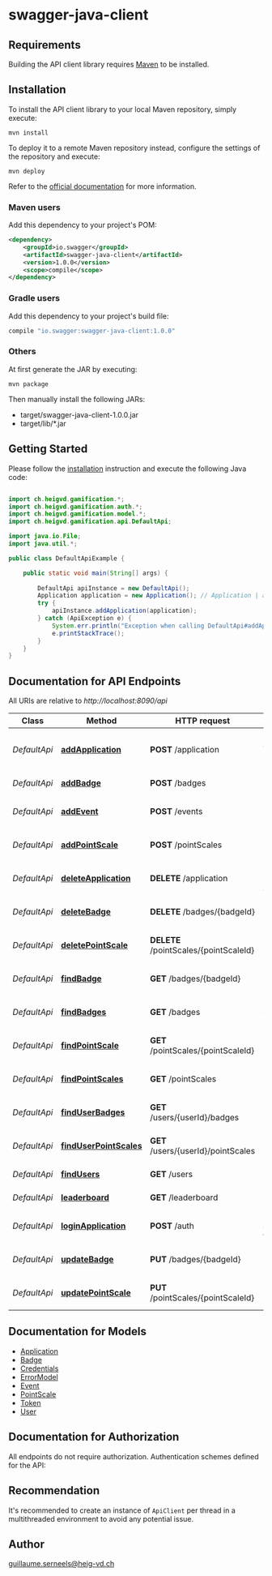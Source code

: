# swagger-java-client

## Requirements

Building the API client library requires [Maven](https://maven.apache.org/) to be installed.

## Installation

To install the API client library to your local Maven repository, simply execute:

```shell
mvn install
```

To deploy it to a remote Maven repository instead, configure the settings of the repository and execute:

```shell
mvn deploy
```

Refer to the [official documentation](https://maven.apache.org/plugins/maven-deploy-plugin/usage.html) for more information.

### Maven users

Add this dependency to your project's POM:

```xml
<dependency>
    <groupId>io.swagger</groupId>
    <artifactId>swagger-java-client</artifactId>
    <version>1.0.0</version>
    <scope>compile</scope>
</dependency>
```

### Gradle users

Add this dependency to your project's build file:

```groovy
compile "io.swagger:swagger-java-client:1.0.0"
```

### Others

At first generate the JAR by executing:

    mvn package

Then manually install the following JARs:

* target/swagger-java-client-1.0.0.jar
* target/lib/*.jar

## Getting Started

Please follow the [installation](#installation) instruction and execute the following Java code:

```java

import ch.heigvd.gamification.*;
import ch.heigvd.gamification.auth.*;
import ch.heigvd.gamification.model.*;
import ch.heigvd.gamification.api.DefaultApi;

import java.io.File;
import java.util.*;

public class DefaultApiExample {

    public static void main(String[] args) {
        
        DefaultApi apiInstance = new DefaultApi();
        Application application = new Application(); // Application | application object to add to the platform
        try {
            apiInstance.addApplication(application);
        } catch (ApiException e) {
            System.err.println("Exception when calling DefaultApi#addApplication");
            e.printStackTrace();
        }
    }
}

```

## Documentation for API Endpoints

All URIs are relative to *http://localhost:8090/api*

Class | Method | HTTP request | Description
------------ | ------------- | ------------- | -------------
*DefaultApi* | [**addApplication**](docs/DefaultApi.md#addApplication) | **POST** /application | Post new application on the platform
*DefaultApi* | [**addBadge**](docs/DefaultApi.md#addBadge) | **POST** /badges | Creates a new badge
*DefaultApi* | [**addEvent**](docs/DefaultApi.md#addEvent) | **POST** /events | Post events on the platform
*DefaultApi* | [**addPointScale**](docs/DefaultApi.md#addPointScale) | **POST** /pointScales | Creates a new pointScale
*DefaultApi* | [**deleteApplication**](docs/DefaultApi.md#deleteApplication) | **DELETE** /application | Delete an existing application
*DefaultApi* | [**deleteBadge**](docs/DefaultApi.md#deleteBadge) | **DELETE** /badges/{badgeId} | Delete an existing badge
*DefaultApi* | [**deletePointScale**](docs/DefaultApi.md#deletePointScale) | **DELETE** /pointScales/{pointScaleId} | Delete an existing pointScale
*DefaultApi* | [**findBadge**](docs/DefaultApi.md#findBadge) | **GET** /badges/{badgeId} | Returns a single badge
*DefaultApi* | [**findBadges**](docs/DefaultApi.md#findBadges) | **GET** /badges | Returns every badges
*DefaultApi* | [**findPointScale**](docs/DefaultApi.md#findPointScale) | **GET** /pointScales/{pointScaleId} | Returns a single pointScale
*DefaultApi* | [**findPointScales**](docs/DefaultApi.md#findPointScales) | **GET** /pointScales | Returns every pointScales
*DefaultApi* | [**findUserBadges**](docs/DefaultApi.md#findUserBadges) | **GET** /users/{userId}/badges | Returns a user&#39;s badges
*DefaultApi* | [**findUserPointScales**](docs/DefaultApi.md#findUserPointScales) | **GET** /users/{userId}/pointScales | Returns a user&#39;s pointScales
*DefaultApi* | [**findUsers**](docs/DefaultApi.md#findUsers) | **GET** /users | Returns every users
*DefaultApi* | [**leaderboard**](docs/DefaultApi.md#leaderboard) | **GET** /leaderboard | Returns the leaderboard
*DefaultApi* | [**loginApplication**](docs/DefaultApi.md#loginApplication) | **POST** /auth | Returns an application token
*DefaultApi* | [**updateBadge**](docs/DefaultApi.md#updateBadge) | **PUT** /badges/{badgeId} | Update an existing badge
*DefaultApi* | [**updatePointScale**](docs/DefaultApi.md#updatePointScale) | **PUT** /pointScales/{pointScaleId} | Update an existing pointScale


## Documentation for Models

 - [Application](docs/Application.md)
 - [Badge](docs/Badge.md)
 - [Credentials](docs/Credentials.md)
 - [ErrorModel](docs/ErrorModel.md)
 - [Event](docs/Event.md)
 - [PointScale](docs/PointScale.md)
 - [Token](docs/Token.md)
 - [User](docs/User.md)


## Documentation for Authorization

All endpoints do not require authorization.
Authentication schemes defined for the API:

## Recommendation

It's recommended to create an instance of `ApiClient` per thread in a multithreaded environment to avoid any potential issue.

## Author

guillaume.serneels@heig-vd.ch

